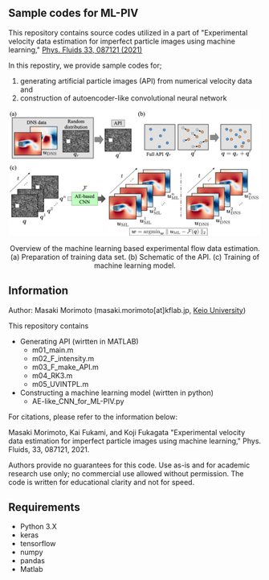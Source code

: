 ## Sample codes for ML-PIV

This repository contains source codes utilized in a part of "Experimental velocity data estimation for imperfect particle images using machine learning," [Phys. Fluids 33, 087121 (2021)](https://doi.org/10.1063/5.0060760)

In this repostiry, we provide sample codes for;
1. generating artificial particle images (API) from numerical velocity data and
2. construction of autoencoder-like convolutional neural network

![alt text](https://github.com//Masaki-Morimoto/ML-PIV/blob/images/fig02_overview.png?raw=true)

<div style="text-align: center;">Overview of the machine learning based experimental flow data estimation. 
(a) Preparation of training data set.
(b) Schematic of the API.
(c) Training of machine learning model.</div>

## Information

Author: Masaki Morimoto (masaki.morimoto[at]kflab.jp, [Keio University](https://kflab.jp/ja/))

This repository contains

- Generating API (wirtten in MATLAB)
  - m01_main.m
  - m02_F_intensity.m
  - m03_F_make_API.m
  - m04_RK3.m
  - m05_UVINTPL.m
- Constructing a machine learning model (wirtten in python)
  - AE-like_CNN_for_ML-PIV.py

For citations, please refer to the information below:

Masaki Morimoto, Kai Fukami, and Koji Fukagata "Experimental velocity data estimation for imperfect particle images using machine learning," Phys. Fluids, 33, 087121, 2021.

Authors provide no guarantees for this code.
Use as-is and for academic research use only; no commercial use allowed without permission.
The code is written for educational clarity and not for speed.

## Requirements
- Python 3.X
- keras
- tensorflow
- numpy
- pandas
- Matlab
